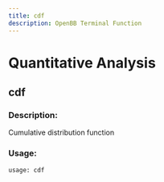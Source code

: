 ```yaml
---
title: cdf
description: OpenBB Terminal Function
---
```


# Quantitative Analysis

## cdf

### Description: 

Cumulative distribution function

### Usage: 
```python
usage: cdf
```



